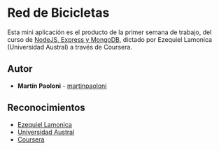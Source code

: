 # Red de Bicicletas

Esta mini aplicación es el producto de la primer semana de trabajo, del curso de [NodeJS, Express y MongoDB](https://www.coursera.org/learn/desarrollo-lado-servidor-nodejs-express-mongodb/home/welcome), dictado por Ezequiel Lamonica (Universidad Austral) a través de Coursera.

## Autor

* **Martín Paoloni** - [martinpaoloni](https://github.com/martinpaoloni)

## Reconocimientos

* [Ezequiel Lamonica](https://www.linkedin.com/in/elamonica/)
* [Universidad Austral](https://www.austral.edu.ar/)
* [Coursera](https://www.coursera.org/)
